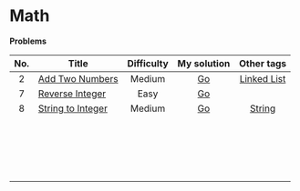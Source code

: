 # Math



**Problems**

| No.  | Title                                                        | Difficulty |                         My solution                          |                          Other tags                          |
| :--: | ------------------------------------------------------------ | :--------: | :----------------------------------------------------------: | :----------------------------------------------------------: |
|  2   | [Add Two Numbers](https://github.com/Apollo4634/LeetCode/blob/master/problem/medium/0002_AddTwoNumbers.md) |   Medium   | [Go](https://github.com/Apollo4634/LeetCode/blob/master/src/linked_list/AddTwoNumbers.java) | [Linked List](https://github.com/Apollo4634/LeetCode/blob/master/src/linked_list/linked_list.md) |
|  7   | [Reverse Integer](https://github.com/Apollo4634/LeetCode/blob/master/problem/easy/0007_ReverseInteger.md) |    Easy    | [Go](https://github.com/Apollo4634/LeetCode/blob/master/src/math/ReverseInteger.java) |                                                              |
|  8   | [String to Integer](https://github.com/Apollo4634/LeetCode/blob/master/problem/easy/0008_StringToInteger.md) |   Medium   | [Go](https://github.com/Apollo4634/LeetCode/blob/master/src/math/StringToInteger.java) | [String](https://github.com/Apollo4634/LeetCode/blob/master/src/string/string.md) |
|      |                                                              |            |                                                              |                                                              |
|      |                                                              |            |                                                              |                                                              |
|      |                                                              |            |                                                              |                                                              |
|      |                                                              |            |                                                              |                                                              |
|      |                                                              |            |                                                              |                                                              |
|      |                                                              |            |                                                              |                                                              |
|      |                                                              |            |                                                              |                                                              |
|      |                                                              |            |                                                              |                                                              |
|      |                                                              |            |                                                              |                                                              |
|      |                                                              |            |                                                              |                                                              |
|      |                                                              |            |                                                              |                                                              |
|      |                                                              |            |                                                              |                                                              |
|      |                                                              |            |                                                              |                                                              |
|      |                                                              |            |                                                              |                                                              |
|      |                                                              |            |                                                              |                                                              |
|      |                                                              |            |                                                              |                                                              |
|      |                                                              |            |                                                              |                                                              |
|      |                                                              |            |                                                              |                                                              |
|      |                                                              |            |                                                              |                                                              |

